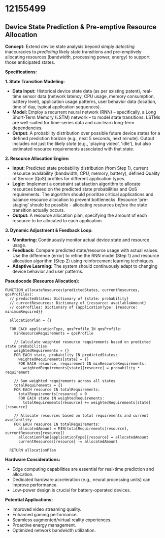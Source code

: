 # 12155499

## Device State Prediction & Pre-emptive Resource Allocation

**Concept:** Extend device state analysis beyond simply *detecting* inaccuracies to *predicting* likely state transitions and pre-emptively allocating resources (bandwidth, processing power, energy) to support those anticipated states.

**Specifications:**

**1. State Transition Modeling:**

*   **Data Input:** Historical device state data (as per existing patent), real-time sensor data (network latency, CPU usage, memory consumption, battery level), application usage patterns, user behavior data (location, time of day, typical application sequences).
*   **Model:** Employ a recurrent neural network (RNN) – specifically, a Long Short-Term Memory (LSTM) network – to model state transitions. LSTMs are well-suited for time-series data and can learn long-term dependencies.
*   **Output:**  A probability distribution over possible future device states for a defined prediction horizon (e.g., next 5 seconds, next minute).  Output includes not just the likely *state* (e.g., 'playing video', 'idle'), but also estimated resource requirements associated with that state.

**2. Resource Allocation Engine:**

*   **Input:** Predicted state probability distribution (from Step 1), current resource availability (bandwidth, CPU, memory, battery), defined Quality of Service (QoS) profiles for different application types.
*   **Logic:** Implement a constraint satisfaction algorithm to allocate resources based on the predicted state probabilities and QoS requirements. The algorithm should prioritize critical applications and balance resource allocation to prevent bottlenecks.  Resource 'pre-staging' should be possible - allocating resources *before* the state transition actually occurs.
*   **Output:**  A resource allocation plan, specifying the amount of each resource to be allocated to each application.

**3. Dynamic Adjustment & Feedback Loop:**

*   **Monitoring:** Continuously monitor actual device state and resource usage.
*   **Feedback:** Compare predicted state/resource usage with actual values. Use the difference (error) to refine the RNN model (Step 1) and resource allocation algorithm (Step 2) using reinforcement learning techniques.
*   **Adaptive Learning:**  The system should continuously adapt to changing device behavior and user patterns.

**Pseudocode (Resource Allocation):**

```
FUNCTION allocateResources(predictedStates, currentResources, qosProfiles):
  // predictedStates: Dictionary of {state: probability}
  // currentResources: Dictionary of {resource: availableAmount}
  // qosProfiles: Dictionary of {applicationType: {resource: minimumRequired}}

  allocationPlan = {}

  FOR EACH applicationType, qosProfile IN qosProfile:
    minResourceRequirements = qosProfile

    // Calculate weighted resource requirements based on predicted state probabilities
    weightedRequirements = {}
    FOR EACH state, probability IN predictedStates:
      weightedRequirements[state] = {}
      FOR EACH resource, requirement IN minResourceRequirements:
        weightedRequirements[state][resource] = probability * requirement

    // Sum weighted requirements across all states
    totalRequirements = {}
    FOR EACH resource IN totalRequirements:
      totalRequirements[resource] = 0
      FOR EACH state IN weightedRequirements:
        totalRequirements[resource] += weightedRequirements[state][resource]
  
    // Allocate resources based on total requirements and current availability
    FOR EACH resource IN totalRequirements:
      allocatedAmount = MIN(totalRequirements[resource], currentResources[resource])
      allocationPlan[applicationType][resource] = allocatedAmount
      currentResources[resource] -= allocatedAmount
  
  RETURN allocationPlan
```

**Hardware Considerations:**

*   Edge computing capabilities are essential for real-time prediction and allocation.
*   Dedicated hardware acceleration (e.g., neural processing units) can improve performance.
*   Low-power design is crucial for battery-operated devices.

**Potential Applications:**

*   Improved video streaming quality.
*   Enhanced gaming performance.
*   Seamless augmented/virtual reality experiences.
*   Proactive energy management.
*   Optimized network bandwidth utilization.